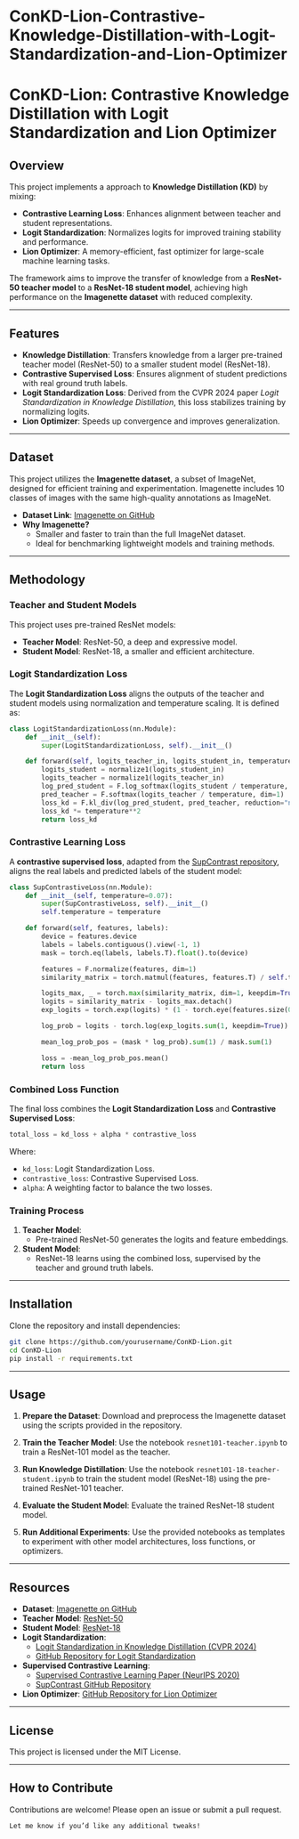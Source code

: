 # ConKD-Lion-Contrastive-Knowledge-Distillation-with-Logit-Standardization-and-Lion-Optimizer
# ConKD-Lion: Contrastive Knowledge Distillation with Logit Standardization and Lion Optimizer

## Overview
This project implements a approach to **Knowledge Distillation (KD)** by mixing:
- **Contrastive Learning Loss**: Enhances alignment between teacher and student representations.
- **Logit Standardization**: Normalizes logits for improved training stability and performance.
- **Lion Optimizer**: A memory-efficient, fast optimizer for large-scale machine learning tasks.

The framework aims to improve the transfer of knowledge from a **ResNet-50 teacher model** to a **ResNet-18 student model**, achieving high performance on the **Imagenette dataset** with reduced complexity.

---

## Features
- **Knowledge Distillation**: Transfers knowledge from a larger pre-trained teacher model (ResNet-50) to a smaller student model (ResNet-18).
- **Contrastive Supervised Loss**: Ensures alignment of student predictions with real ground truth labels.
- **Logit Standardization Loss**: Derived from the CVPR 2024 paper *Logit Standardization in Knowledge Distillation*, this loss stabilizes training by normalizing logits.
- **Lion Optimizer**: Speeds up convergence and improves generalization.

---

## Dataset
This project utilizes the **Imagenette dataset**, a subset of ImageNet, designed for efficient training and experimentation. Imagenette includes 10 classes of images with the same high-quality annotations as ImageNet.

- **Dataset Link**: [Imagenette on GitHub](https://github.com/fastai/imagenette)
- **Why Imagenette?**
  - Smaller and faster to train than the full ImageNet dataset.
  - Ideal for benchmarking lightweight models and training methods.

---

## Methodology

### Teacher and Student Models
This project uses pre-trained ResNet models:
- **Teacher Model**: ResNet-50, a deep and expressive model.
- **Student Model**: ResNet-18, a smaller and efficient architecture.

### Logit Standardization Loss
The **Logit Standardization Loss** aligns the outputs of the teacher and student models using normalization and temperature scaling. It is defined as:
```python
class LogitStandardizationLoss(nn.Module):
    def __init__(self):
        super(LogitStandardizationLoss, self).__init__()

    def forward(self, logits_teacher_in, logits_student_in, temperature=2):
        logits_student = normalize1(logits_student_in) 
        logits_teacher = normalize1(logits_teacher_in)
        log_pred_student = F.log_softmax(logits_student / temperature, dim=1)
        pred_teacher = F.softmax(logits_teacher / temperature, dim=1)
        loss_kd = F.kl_div(log_pred_student, pred_teacher, reduction="none").sum(1).mean()
        loss_kd *= temperature**2
        return loss_kd
```

### Contrastive Learning Loss
A **contrastive supervised loss**, adapted from the [SupContrast repository](https://github.com/HobbitLong/SupContrast/tree/master), aligns the real labels and predicted labels of the student model:
```python
class SupContrastiveLoss(nn.Module):
    def __init__(self, temperature=0.07):
        super(SupContrastiveLoss, self).__init__()
        self.temperature = temperature

    def forward(self, features, labels):
        device = features.device
        labels = labels.contiguous().view(-1, 1)
        mask = torch.eq(labels, labels.T).float().to(device)

        features = F.normalize(features, dim=1)
        similarity_matrix = torch.matmul(features, features.T) / self.temperature

        logits_max, _ = torch.max(similarity_matrix, dim=1, keepdim=True)
        logits = similarity_matrix - logits_max.detach()
        exp_logits = torch.exp(logits) * (1 - torch.eye(features.size(0)).to(device))

        log_prob = logits - torch.log(exp_logits.sum(1, keepdim=True))

        mean_log_prob_pos = (mask * log_prob).sum(1) / mask.sum(1)

        loss = -mean_log_prob_pos.mean()
        return loss
```

### Combined Loss Function
The final loss combines the **Logit Standardization Loss** and **Contrastive Supervised Loss**:
```python
total_loss = kd_loss + alpha * contrastive_loss
```
Where:
- `kd_loss`: Logit Standardization Loss.
- `contrastive_loss`: Contrastive Supervised Loss.
- `alpha`: A weighting factor to balance the two losses.

### Training Process
1. **Teacher Model**:
   - Pre-trained ResNet-50 generates the logits and feature embeddings.
2. **Student Model**:
   - ResNet-18 learns using the combined loss, supervised by the teacher and ground truth labels.

---

## Installation
Clone the repository and install dependencies:
```bash
git clone https://github.com/yourusername/ConKD-Lion.git
cd ConKD-Lion
pip install -r requirements.txt
```

---
## Usage

1. **Prepare the Dataset**:
   Download and preprocess the Imagenette dataset using the scripts provided in the repository.

2. **Train the Teacher Model**:
   Use the notebook `resnet101-teacher.ipynb` to train a ResNet-101 model as the teacher.

3. **Run Knowledge Distillation**:
   Use the notebook `resnet101-18-teacher-student.ipynb` to train the student model (ResNet-18) using the pre-trained ResNet-101 teacher.


4. **Evaluate the Student Model**:
   Evaluate the trained ResNet-18 student model.

5. **Run Additional Experiments**:
   Use the provided notebooks as templates to experiment with other model architectures, loss functions, or optimizers.

---

## Resources
- **Dataset**: [Imagenette on GitHub](https://github.com/fastai/imagenette)
- **Teacher Model**: [ResNet-50](https://pytorch.org/vision/stable/models.html#id10)
- **Student Model**: [ResNet-18](https://pytorch.org/vision/stable/models.html#id12)
- **Logit Standardization**:
  - [Logit Standardization in Knowledge Distillation (CVPR 2024)](https://openaccess.thecvf.com/content/CVPR2024/papers/Sun_Logit_Standardization_in_Knowledge_Distillation_CVPR_2024_paper.pdf)
  - [GitHub Repository for Logit Standardization](https://github.com/sunshangquan/logit-standardization-KD)
- **Supervised Contrastive Learning**:
  - [Supervised Contrastive Learning Paper (NeurIPS 2020)](https://arxiv.org/abs/2004.11362)
  - [SupContrast GitHub Repository](https://github.com/HobbitLong/SupContrast/tree/master)
- **Lion Optimizer**: [GitHub Repository for Lion Optimizer](https://github.com/google/automl/tree/master/lion)


---

## License
This project is licensed under the MIT License.

---

## How to Contribute
Contributions are welcome! Please open an issue or submit a pull request.
```
Let me know if you’d like any additional tweaks!
```
